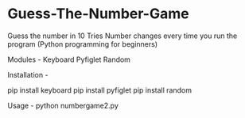 # Guess-The-Number-Game

Guess the number in 10 Tries
Number changes every time you run the program
(Python programming for beginners)


Modules - 
Keyboard
Pyfiglet
Random

Installation - 

pip install keyboard
pip install pyfiglet
pip install random

Usage -
python numbergame2.py

